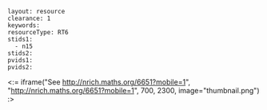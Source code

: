 ````
layout: resource
clearance: 1
keywords:
resourceType: RT6
stids1: 
  - n15
stids2:
pvids1:
pvids2:

````

<:= iframe("See http://nrich.maths.org/6651?mobile=1", "http://nrich.maths.org/6651?mobile=1", 700, 2300, image="thumbnail.png") :>

